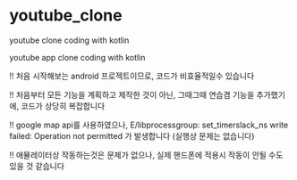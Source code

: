 # youtube_clone
youtube clone coding with kotlin

youtube app clone coding with kotlin

!! 처음 시작해보는 android 프로젝트이므로, 코드가 비효율적일수 있습니다

!! 처음부터 모든 기능을 계획하고 제작한 것이 아닌, 그때그때 연습겸 기능을 추가했기에, 코드가 상당히 복잡합니다

!! google map api를 사용하였으나, E/libprocessgroup: set_timerslack_ns write failed: Operation not permitted 가 발생합니다 (실행상 문제는 없습니다)

!! 애뮬레이터상 작동하는것은 문제가 없으나, 실제 핸드폰에 적용시 작동이 안될 수도 있을 것 같습니다
